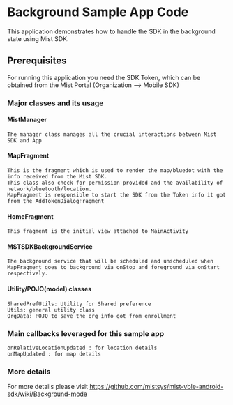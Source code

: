 # Background Sample App Code

This application demonstrates how to handle the SDK in the background state using Mist SDK.

## Prerequisites

For running this application you need the SDK Token, which can be obtained from the Mist Portal (Organization —> Mobile SDK)

### Major classes and its usage

#### MistManager
    The manager class manages all the crucial interactions between Mist SDK and App

#### MapFragment
    This is the fragment which is used to render the map/bluedot with the info received from the Mist SDK.
    This class also check for permission provided and the availability of network/bluetooth/location.
    MapFragment is responsible to start the SDK from the Token info it got from the AddTokenDialogFragment

#### HomeFragment
    This fragment is the initial view attached to MainActivity

#### MSTSDKBackgroundService
    The background service that will be scheduled and unscheduled when MapFragment goes to background via onStop and foreground via onStart respectively.

#### Utility/POJO(model) classes
    SharedPrefUtils: Utility for Shared preference
    Utils: general utility class
    OrgData: POJO to save the org info got from enrollment
    
### Main callbacks leveraged for this sample app
    onRelativeLocationUpdated : for location details
    onMapUpdated : for map details

### More details

For more details please visit https://github.com/mistsys/mist-vble-android-sdk/wiki/Background-mode
